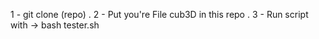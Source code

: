 1  - git clone (repo) .
2  - Put you're File cub3D in this repo .
3  - Run script with -> bash tester.sh
